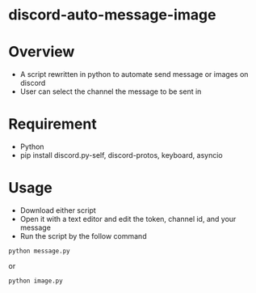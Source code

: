 # discord-auto-message-image
# Overview
- A script rewritten in python to automate send message or images on discord
- User can select the channel the message to be sent in
# Requirement
- Python
- pip install discord.py-self, discord-protos, keyboard, asyncio
# Usage
- Download either script
- Open it with a text editor and edit the token, channel id, and your message
- Run the script by the follow command
```
python message.py
```
or
```
python image.py
```
